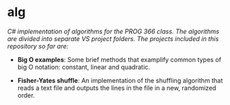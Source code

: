 # alg 
*C# implementation of algorithms for the PROG 366 class. The algorithms are divided into separate VS project folders. The projects included in this repository so far are:*

* **Big O examples**: Some brief methods that examplify common types of big O notation: constant, linear and quadratic.

* **Fisher-Yates shuffle**: An implementation of the shuffling algorithm that reads a text file and outputs the lines in the file in a new, randomized order. 
